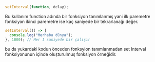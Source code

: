 
```js
setInterval(function, delay);
```
Bu kullanım function adında bir fonksiyon tanımlanmış yani ilk paremetre fonksiyon 
ikinci paremetre ise kaç saniyede bir tekrarlanağı değer.


```js
setInterval(() => {
  console.log("Merhaba dünya");
}, 1000); // Her 1 saniyede bir çalışır
```

bu da yukardaki kodun önceden fonksyion tanımlanmadan set Interval fonksiyonunun içinde oluşturulmuş fonksiyon örneğidir.
